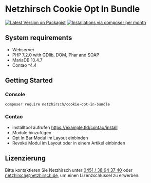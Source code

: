 # Netzhirsch Cookie Opt In Bundle

[![Latest Version on Packagist](http://img.shields.io/packagist/v/Netzhirsch/cookie-opt-in-bundle.svg)](https://packagist.org/packages/netzhirsch/cookie-opt-in-bundle)
[![Installations via composer per month](http://img.shields.io/packagist/dm/Netzhirsch/cookie-opt-in-bundle.svg)](https://packagist.org/packages/netzhirsch/cookie-opt-in-bundle)

## System requirements
 * Webserver
 * PHP 7.2.0 with GDlib, DOM, Phar and SOAP
 * MariaDB 10.4.7
 * Contao ^4.4

## Getting Started
 ### Console
 `composer require netzhirsch/cookie-opt-in-bundle`
 
 ### Contao
 * Installtool aufrufen https://example.tld/contao/install
 * Module hinzufügen
 * Opt In Bar Modul im Layout einbinden
 * Revoke Modul im Layout oder in einem Artikel einbinden
 
## Lizenzierung
Bitte kontaktieren Sie Netzhirsch unter <a href="tel:045138943740">0451 / 38 94 37 40</a> oder <a href="mailto:netzhirsch@netzhirsch.de">netzhirsch@netzhirsch.de</a>, um einen Lizenzschlüssel zu erwerben.
